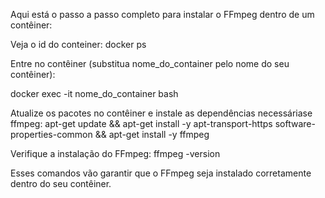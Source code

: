 Aqui está o passo a passo completo para instalar o FFmpeg dentro de um contêiner:

Veja o id do conteiner: docker ps

Entre no contêiner (substitua nome_do_container pelo nome do seu contêiner):

docker exec -it nome_do_container bash

Atualize os pacotes no contêiner e instale as dependências necessáriase ffmpeg: apt-get update && apt-get install -y apt-transport-https software-properties-common && apt-get install -y ffmpeg

Verifique a instalação do FFmpeg: ffmpeg -version

Esses comandos vão garantir que o FFmpeg seja instalado corretamente dentro do seu contêiner.
